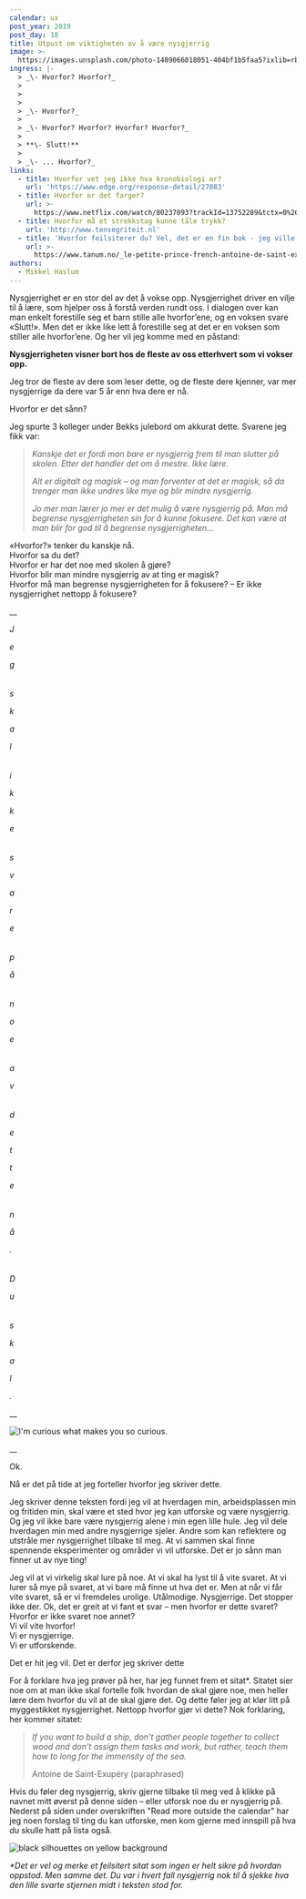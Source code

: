 ```yaml
---
calendar: ux
post_year: 2019
post_day: 18
title: Utpust om viktigheten av å være nysgjerrig
image: >-
  https://images.unsplash.com/photo-1489066018051-404bf1b5faa5?ixlib=rb-1.2.1&ixid=eyJhcHBfaWQiOjEyMDd9&auto=format&fit=crop&w=2249&q=80
ingress: |-
  > _\- Hvorfor? Hvorfor?_
  >
  >  
  >
  > _\- Hvorfor?_
  >
  > _\- Hvorfor? Hvorfor? Hvorfor? Hvorfor?_
  >
  > **\- Slutt!**
  >
  > _\- ... Hvorfor?_
links:
  - title: Hvorfor vet jeg ikke hva kronobiologi er?
    url: 'https://www.edge.org/response-detail/27083'
  - title: Hvorfor er det farger?
    url: >-
      https://www.netflix.com/watch/80237093?trackId=13752289&tctx=0%2C0%2C6f3e04a0-89c9-4f49-970b-5e0cdb4b7ae7-18411229%2C%2C
  - title: Hvorfor må et strekkstag kunne tåle trykk?
    url: 'http://www.tensegriteit.nl'
  - title: 'Hvorfor feilsiterer du? Vel, det er en fin bok - jeg ville presse den inn.'
    url: >-
      https://www.tanum.no/_le-petite-prince-french-antoine-de-saint-exupery-9780156013987
authors:
  - Mikkel Haslum
---
```

Nysgjerrighet er en stor del av det å vokse opp. Nysgjerrighet driver en vilje til å lære, som hjelper oss å forstå verden rundt oss. I dialogen over kan man enkelt forestille seg et barn stille alle hvorfor’ene, og en voksen svare «Slutt!». Men det er ikke like lett å forestille seg at det er en voksen som stiller alle hvorfor’ene. Og her vil jeg komme med en påstand:

**Nysgjerrigheten visner bort hos de fleste av oss etterhvert som vi vokser opp.** 

Jeg tror de fleste av dere som leser dette, og de fleste dere kjenner, var mer nysgjerrige da dere var 5 år enn hva dere er nå.

Hvorfor er det sånn?

Jeg spurte 3 kolleger under Bekks julebord om akkurat dette. Svarene jeg fikk var:

> _Kanskje det er fordi man bare er nysgjerrig frem til man slutter på skolen. Etter det handler det om å mestre. Ikke lære._
>
> _Alt er digitalt og magisk – og man forventer at det er magisk, så da trenger man ikke undres like mye og blir mindre nysgjerrig._
>
> _Jo mer man lærer jo mer er det mulig å være nysgjerrig på. Man må begrense nysgjerrigheten sin for å kunne fokusere. Det kan være at man blir for god til å begrense nysgjerrigheten..._

«Hvorfor?» tenker du kanskje nå. \
Hvorfor sa du det?\
Hvorfor er har det noe med skolen å gjøre?\
Hvorfor blir man mindre nysgjerrig av at ting er magisk?\
Hvorfor må man begrense nysgjerrigheten for å fokusere? – Er ikke nysgjerrighet nettopp å fokusere?

__

_J_

_e_

_g_\
 \
 \
_s_

_k_

_a_

_l_\
 \
 \
_i_

_k_

_k_

_e_\
 \
 \
_s_

_v_

_a_

_r_

_e_\
 \
 \
_p_

_å_\
 \
 \
_n_

_o_

_e_\
 \
 \
_a_

_v_\
 \
 \
_d_

_e_

_t_

_t_

_e_\
 \
 \
_n_

_å_

_._\
 \
 \
_D_

_u_\
 \
 \
_s_

_k_

_a_

_l_

_._

__

![I'm curious what makes you so curious.](/assets/giphy-4.gif "why so curious")

__

Ok.

Nå er det på tide at jeg forteller hvorfor jeg skriver dette.

Jeg skriver denne teksten fordi jeg vil at hverdagen min, arbeidsplassen min og fritiden min, skal være et sted hvor jeg kan utforske og være nysgjerrig. Og jeg vil ikke bare være nysgjerrig alene i min egen lille hule. Jeg vil dele hverdagen min med andre nysgjerrige sjeler. Andre som kan reflektere og utstråle mer nysgjerrighet tilbake til meg. At vi sammen skal finne spennende eksperimenter og områder vi vil utforske. Det er jo sånn man finner ut av nye ting!



Jeg vil at vi virkelig skal lure på noe. At vi skal ha lyst til å vite svaret. At vi lurer så mye på svaret, at vi bare må finne ut hva det er. Men at når vi får vite svaret, så er vi fremdeles urolige. Utålmodige. Nysgjerrige. Det stopper ikke der. Ok, det er greit at vi fant et svar – men hvorfor er dette svaret? Hvorfor er ikke svaret noe annet? \
Vi vil vite hvorfor!\
Vi er nysgjerrige.\
Vi er utforskende.

Det er hit jeg vil. Det er derfor jeg skriver dette 



For å forklare hva jeg prøver på her, har jeg funnet frem et sitat*. Sitatet sier noe om at man ikke skal fortelle folk hvordan de skal gjøre noe, men heller lære dem hvorfor du vil at de skal gjøre det. Og dette føler jeg at klør litt på myggestikket nysgjerrighet. Nettopp hvorfor gjør vi dette? Nok forklaring, her kommer sitatet: 

> _If you want to build a ship, don’t gather people together to collect wood and don’t assign them tasks and work, but rather, teach them how to long for the immensity of the sea._
>
> Antoine de Saint-Exupéry (paraphrased)

Hvis du føler deg nysgjerrig, skriv gjerne tilbake til meg ved å klikke på navnet mitt øverst på denne siden – eller utforsk noe du er nysgjerrig på. Nederst på siden under overskriften "Read more outside the calendar" har jeg noen forslag til ting du kan utforske, men kom gjerne med innspill på hva _du_ skulle hatt på lista også.

![black silhouettes on yellow background ](/assets/giphy-5.gif)

_\*Det er vel og merke et feilsitert sitat som ingen er helt sikre på hvordan oppstod. Men samme det. Du var i hvert fall nysgjerrig nok til å sjekke hva den lille svarte stjernen midt i teksten stod for._
